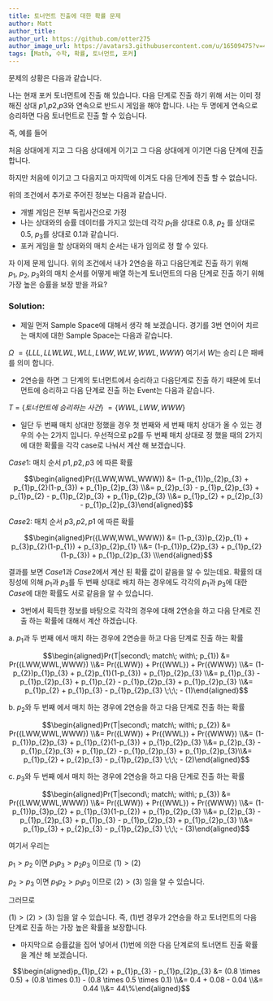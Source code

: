 ```yaml
---
title: 토너먼트 진출에 대한 확률 문제
author: Matt
author_title: 
author_url: https://github.com/otter275
author_image_url: https://avatars3.githubusercontent.com/u/16509475?v=4
tags: [Math, 수학, 확률, 토너먼트, 포커]
---
```

<link rel="stylesheet" href="https://cdn.jsdelivr.net/npm/katex@0.11.1/dist/katex.min.css" />

문제의 상황은 다음과 같습니다.

나는 현재 포커 토너먼트에 진출 해 있습니다. 다음 단계로 진출 하기 위해 서는 이미 정해진 상대 $p1$,$p2$,$p3$와 연속으로 반드시 게임을 해야 합니다. 나는 두 명에게 연속으로 승리하면 다음 토너먼트로 진출 할 수 있습니다.

<!--truncate-->

즉, 예를 들어

처음 상대에게 지고 그 다음 상대에게 이기고 그 다음 상대에게 이기면 다음 단계에 진출 합니다.

하지만 처음에 이기고 그 다음지고 마지막에 이겨도 다음 단계에 진출 할 수 없습니다.

위의 조건에서 추가로 주어진 정보는 다음과 같습니다.

- 개별 게임은 전부 독립사건으로 가정
- 나는 상대와의 승률 데이터를 가지고 있는데 각각 $p_{1}$을 상대로 0.8, $p_{2}$ 를 상대로 0.5, $p_{3}$를 상대로 0.1과 같습니다.
- 포커 게임을 할 상대와의 매치 순서는 내가 임의로 정 할 수 있다.

자 이제 문제 입니다. 위의 조건에서 내가 2연승을 하고 다음단계로 진출 하기 위해 $p_{1}$, $p_{2}$, $p_{3}$와의 매치 순서를 어떻게 배열 하는게 토너먼트의 다음 단계로 진출 하기 위해 가장 높은 승률을 보장 받을 까요?

### **Solution:**

- 제일 먼저 Sample Space에 대해서 생각 해 보겠습니다. 경기를 3번 연이어 치르는 매치에 대한 Sample Space는 다음과 같습니다.

$\Omega$ $= \{LLL, LLW LWL, WLL, LWW, WLW, WWL, WWW\}$ 여기서 $W$는 승리 $L$은 패배를 의미 합니다.

- 2연승을 하면 그 단계의 토너먼트에서 승리하고 다음단계로 진출 하기 때문에 토너먼트에 승리하고 다음 단계로 진출 하는 Event는 다음과 같습니다.

$T$ = $\{ 토너먼트에 \;승리하는 \;사건 \}$ $= \{WWL, LWW, WWW\}$

- 일단 두 번째 매치 상대만 정했을 경우 첫 번째와 세 번째 매치 상대가 올 수 있는 경우의 수는 2가지 입니다. 우선적으로 p2를 두 번째 매치 상대로 정 했을 때의 2가지에 대한 확률을 각각 case로 나눠서 계산 해 보겠습니다.

$Case1$: 매치 순서 $p1,p2,p3$ 에 따른 확률

$$\begin{aligned}Pr({LWW,WWL,WWW}) &= (1-p_{1})p_{2}p_{3} + p_{1}p_{2}(1-p_{3}) + p_{1}p_{2}p_{3} \\&= p_{2}p_{3} - p_{1}p_{2}p_{3} + p_{1}p_{2} - p_{1}p_{2}p_{3} + p_{1}p_{2}p_{3} \\&= p_{1}p_{2} + p_{2}p_{3} - p_{1}p_{2}p_{3}\end{aligned}$$

$Case2:$ 매치 순서 $p3,p2,p1$ 에 따른 확률

$$\begin{aligned}Pr({LWW,WWL,WWW}) &= (1-p_{3})p_{2}p_{1} + p_{3}p_{2}(1-p_{1}) + p_{3}p_{2}p_{1} \\&= (1-p_{1})p_{2}p_{3} + p_{1}p_{2}(1-p_{3}) + p_{1}p_{2}p_{3} \\\end{aligned}$$

결과를 보면 $Case1$과 $Case2$에서 계산 된 확률 값이 같음을 알 수 있는데요. 확률의 대칭성에 의해  $p_{1}$과 $p_{3}$를 두 번째 상대로 배치 하는 경우에도 각각의 $p_{1}$과 $p_{3}$에 대한 $Case$에 대한 확률도 서로 같음을 알 수 있습니다.

- 3번에서 획득한 정보를 바탕으로 각각의 경우에 대해 2연승을 하고 다음 단계로 진출 하는 확률에 대해서 계산 하겠습니다.

a. $p_{1}$과 두 번째 에서 매치 하는 경우에 2연승을 하고 다음 단계로 진출 하는 확률

$$\begin{aligned}Pr(T|second\; match\; with\; p_{1}) &= Pr({LWW,WWL,WWW}) \\&= Pr({LWW}) + Pr({WWL}) + Pr({WWW}) \\&= (1-p_{2})p_{1}p_{3} + p_{2}p_{1}(1-p_{3}) + p_{1}p_{2}p_{3} \\&= p_{1}p_{3} - p_{1}p_{2}p_{3} + p_{1}p_{2} - p_{1}p_{2}p_{3} + p_{1}p_{2}p_{3} \\&= p_{1}p_{2} + p_{1}p_{3} - p_{1}p_{2}p_{3} \;\;\; - (1)\end{aligned}$$

b. $p_{2}$와 두 번째 에서 매치 하는 경우에 2연승을 하고 다음 단계로 진출 하는 확률

$$\begin{aligned}Pr(T|second\; match\; with\; p_{2}) &= Pr({LWW,WWL,WWW}) \\&= Pr({LWW}) + Pr({WWL}) + Pr({WWW}) \\&= (1-p_{1})p_{2}p_{3} + p_{1}p_{2}(1-p_{3}) + p_{1}p_{2}p_{3} \\&= p_{2}p_{3} - p_{1}p_{2}p_{3} + p_{1}p_{2} - p_{1}p_{2}p_{3} + p_{1}p_{2}p_{3}\\&= p_{1}p_{2} + p_{2}p_{3} - p_{1}p_{2}p_{3} \;\;\; - (2)\end{aligned}$$

c. $p_{3}$와 두 번째 에서 매치 하는 경우에 2연승을 하고 다음 단계로 진출 하는 확률

$$\begin{aligned}Pr(T|second\; match\; with\; p_{3}) &= Pr({LWW,WWL,WWW}) \\&= Pr({LWW}) + Pr({WWL}) + Pr({WWW}) \\&= (1-p_{1})p_{3}p_{2} + p_{1}p_{3}(1-p_{2}) + p_{1}p_{2}p_{3} \\&= p_{2}p_{3} - p_{1}p_{2}p_{3} + p_{1}p_{3} - p_{1}p_{2}p_{3} + p_{1}p_{2}p_{3} \\&= p_{1}p_{3} + p_{2}p_{3} - p_{1}p_{2}p_{3} \;\;\; - (3)\end{aligned}$$

여기서 우리는

$p_{1} > p_{2}$ 이면 $p_{1}p_{3} > p_{2}p_{3}$ 이므로 $(1) > (2)$

$p_{2} > p_{3}$ 이면 $p_{1}p_{2} > p_{1}p_{3}$ 이므로 $(2) > (3)$ 임을 알 수 있습니다.

그러므로

$(1) > (2) > (3)$ 임을 알 수 있습니다. 즉, $(1)$번 경우가 2연승을 하고 토너먼트의 다음 단계로 진출 하는 가장 높은 확률을 보장합니다.

- 마지막으로 승률값을 집어 넣어서 (1)번에 의한 다음 단계로의 토너먼트 진출 확률을 계산 해 보겠습니다.

$$\begin{aligned}p_{1}p_{2} + p_{1}p_{3} - p_{1}p_{2}p_{3} &= (0.8 \times 0.5) + (0.8 \times 0.1) - (0.8 \times 0.5 \times 0.1) \\&= 0.4 + 0.08 - 0.04 \\&= 0.44 \\&= 44\%\end{aligned}$$